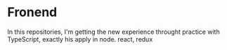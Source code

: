 # Fronend

In this repositories, I'm getting the new experience throught practice with TypeScript, exactly his apply in node. react, redux
